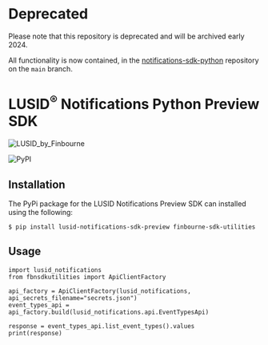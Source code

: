 # Deprecated

Please note that this repository is deprecated and will be archived early 2024.

All functionality is now contained, in the [notifications-sdk-python](https://github.com/finbourne/notifications-sdk-python) repository on the `main` branch.

# LUSID<sup>®</sup> Notifications Python Preview SDK

![LUSID_by_Finbourne](https://content.finbourne.com/LUSID_repo.png)

![PyPI](https://img.shields.io/pypi/v/lusid-notifications-sdk-preview?color=blue)

## Installation

The PyPi package for the LUSID Notifications Preview SDK can installed using the following:

```
$ pip install lusid-notifications-sdk-preview finbourne-sdk-utilities
```

## Usage

```
import lusid_notifications
from fbnsdkutilities import ApiClientFactory

api_factory = ApiClientFactory(lusid_notifications, api_secrets_filename="secrets.json")
event_types_api = api_factory.build(lusid_notifications.api.EventTypesApi)

response = event_types_api.list_event_types().values
print(response)
```
